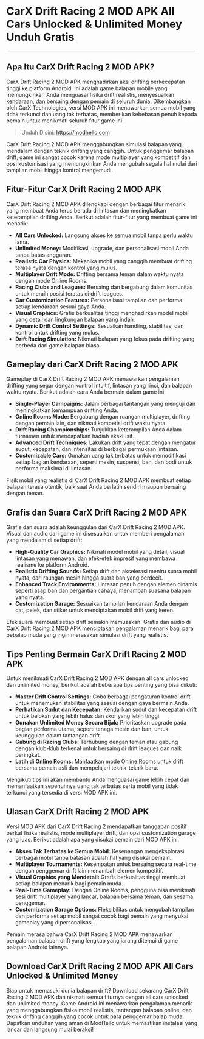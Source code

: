 # CarX Drift Racing 2 MOD APK All Cars Unlocked & Unlimited Money Unduh Gratis

---

## Apa Itu CarX Drift Racing 2 MOD APK?

CarX Drift Racing 2 MOD APK menghadirkan aksi drifting berkecepatan tinggi ke platform Android. Ini adalah game balapan mobile yang memungkinkan Anda menguasai fisika drift realistis, menyesuaikan kendaraan, dan bersaing dengan pemain di seluruh dunia. Dikembangkan oleh CarX Technologies, versi MOD APK ini menawarkan semua mobil yang tidak terkunci dan uang tak terbatas, memberikan kebebasan penuh kepada pemain untuk menikmati seluruh fitur game ini.

>Unduh Disini: https://modhello.com

CarX Drift Racing 2 MOD APK menggabungkan simulasi balapan yang mendalam dengan teknik drifting yang canggih. Untuk penggemar balapan drift, game ini sangat cocok karena mode multiplayer yang kompetitif dan opsi kustomisasi yang memungkinkan Anda mengubah segala hal mulai dari tampilan mobil hingga kontrol mengemudi.

## Fitur-Fitur CarX Drift Racing 2 MOD APK

CarX Drift Racing 2 MOD APK dilengkapi dengan berbagai fitur menarik yang membuat Anda terus berada di lintasan dan meningkatkan keterampilan drifting Anda. Berikut adalah fitur-fitur yang membuat game ini menarik:

- **All Cars Unlocked:** Langsung akses ke semua mobil tanpa perlu waktu lama.
- **Unlimited Money:** Modifikasi, upgrade, dan personalisasi mobil Anda tanpa batas anggaran.
- **Realistic Car Physics:** Mekanika mobil yang canggih membuat drifting terasa nyata dengan kontrol yang mulus.
- **Multiplayer Drift Mode:** Drifting bersama teman dalam waktu nyata dengan mode Online Rooms.
- **Racing Clubs and Leagues:** Bersaing dan bergabung dalam komunitas untuk meraih posisi teratas di drift leagues.
- **Car Customization Features:** Personalisasi tampilan dan performa setiap kendaraan sesuai gaya Anda.
- **Visual Graphics:** Grafis berkualitas tinggi menghadirkan model mobil yang detail dan lingkungan balapan yang indah.
- **Dynamic Drift Control Settings:** Sesuaikan handling, stabilitas, dan kontrol untuk drifting yang mulus.
- **Drift Racing Simulation:** Nikmati balapan yang fokus pada drifting yang berbeda dari game balapan biasa.

## Gameplay dari CarX Drift Racing 2 MOD APK

Gameplay di CarX Drift Racing 2 MOD APK menawarkan pengalaman drifting yang segar dengan kontrol intuitif, lintasan yang rinci, dan balapan waktu nyata. Berikut adalah cara Anda bermain dalam game ini:

- **Single-Player Campaigns:** Jalani berbagai tantangan yang menguji dan meningkatkan kemampuan drifting Anda.
- **Online Rooms Mode:** Bergabung dengan ruangan multiplayer, drifting dengan pemain lain, dan nikmati kompetisi drift waktu nyata.
- **Drift Racing Championships:** Tunjukkan keterampilan Anda dalam turnamen untuk mendapatkan hadiah eksklusif.
- **Advanced Drift Techniques:** Lakukan drift yang tepat dengan mengatur sudut, kecepatan, dan intensitas di berbagai permukaan lintasan.
- **Customizable Cars:** Gunakan uang tak terbatas untuk memodifikasi setiap bagian kendaraan, seperti mesin, suspensi, ban, dan bodi untuk performa maksimal di lintasan.

Fisik mobil yang realistis di CarX Drift Racing 2 MOD APK membuat setiap balapan terasa otentik, baik saat Anda berlatih sendiri maupun bersaing dengan teman.

## Grafis dan Suara CarX Drift Racing 2 MOD APK

Grafis dan suara adalah keunggulan dari CarX Drift Racing 2 MOD APK. Visual dan audio dari game ini disesuaikan untuk memberi pengalaman yang mendalam di setiap drift:

- **High-Quality Car Graphics:** Nikmati model mobil yang detail, visual lintasan yang menawan, dan efek-efek impresif yang membawa realisme ke platform Android.
- **Realistic Drifting Sounds:** Setiap drift dan akselerasi meniru suara mobil nyata, dari raungan mesin hingga suara ban yang berdecit.
- **Enhanced Track Environments:** Lintasan penuh dengan elemen dinamis seperti asap ban dan pergantian cahaya, menambah suasana balapan yang nyata.
- **Customization Garage:** Sesuaikan tampilan kendaraan Anda dengan cat, pelek, dan stiker untuk menciptakan mobil drift yang keren.

Efek suara membuat setiap drift semakin memuaskan. Grafis dan audio di CarX Drift Racing 2 MOD APK menciptakan pengalaman menarik bagi para pebalap muda yang ingin merasakan simulasi drift yang realistis.

## Tips Penting Bermain CarX Drift Racing 2 MOD APK

Untuk menikmati CarX Drift Racing 2 MOD APK dengan all cars unlocked dan unlimited money, berikut adalah beberapa tips penting yang bisa diikuti:

- **Master Drift Control Settings:** Coba berbagai pengaturan kontrol drift untuk menemukan stabilitas yang sesuai dengan gaya bermain Anda.
- **Perhatikan Sudut dan Kecepatan:** Kendalikan sudut dan kecepatan drift untuk belokan yang lebih halus dan skor yang lebih tinggi.
- **Gunakan Unlimited Money Secara Bijak:** Prioritaskan upgrade pada bagian performa utama, seperti tenaga mesin dan ban, untuk keunggulan dalam tantangan drift.
- **Gabung di Racing Clubs:** Terhubung dengan teman atau gabung dengan klub-klub terkenal untuk bersaing di drift leagues dan naik peringkat.
- **Latih di Online Rooms:** Manfaatkan mode Online Rooms untuk drift bersama pemain asli dan mempelajari teknik-teknik baru.

Mengikuti tips ini akan membantu Anda menguasai game lebih cepat dan memanfaatkan sepenuhnya uang tak terbatas serta mobil yang tidak terkunci yang tersedia di versi MOD APK ini.

## Ulasan CarX Drift Racing 2 MOD APK

Versi MOD APK dari CarX Drift Racing 2 mendapatkan tanggapan positif berkat fisika realistis, mode multiplayer drift, dan opsi customization garage yang luas. Berikut adalah apa yang disukai pemain dari MOD APK ini:

- **Akses Tak Terbatas ke Semua Mobil:** Kesenangan mengeksplorasi berbagai mobil tanpa batasan adalah hal yang disukai pemain.
- **Multiplayer Tournaments:** Kesempatan untuk bersaing secara real-time dengan penggemar drift lain menambah elemen kompetitif.
- **Visual Graphics yang Mendetail:** Grafis berkualitas tinggi membuat setiap balapan menarik bagi pemain muda.
- **Real-Time Gameplay:** Dengan Online Rooms, pengguna bisa menikmati sesi drift multiplayer yang lancar, balapan bersama teman, dan sesama penggemar.
- **Customization Garage Options:** Fleksibilitas untuk mengubah tampilan dan performa setiap mobil sangat cocok bagi pemain yang menyukai gameplay yang dipersonalisasi.

Pemain merasa bahwa CarX Drift Racing 2 MOD APK menawarkan pengalaman balapan drift yang lengkap yang jarang ditemui di game balapan Android lainnya.

## Download CarX Drift Racing 2 MOD APK All Cars Unlocked & Unlimited Money

Siap untuk memasuki dunia balapan drift? Download sekarang CarX Drift Racing 2 MOD APK dan nikmati semua fiturnya dengan all cars unlocked dan unlimited money. Game Android ini menawarkan pengalaman menarik yang menggabungkan fisika mobil realistis, tantangan balapan online, dan teknik drifting canggih yang cocok untuk para penggemar balap muda. Dapatkan unduhan yang aman di ModHello untuk memastikan instalasi yang lancar dan langsung mulai beraksi!
